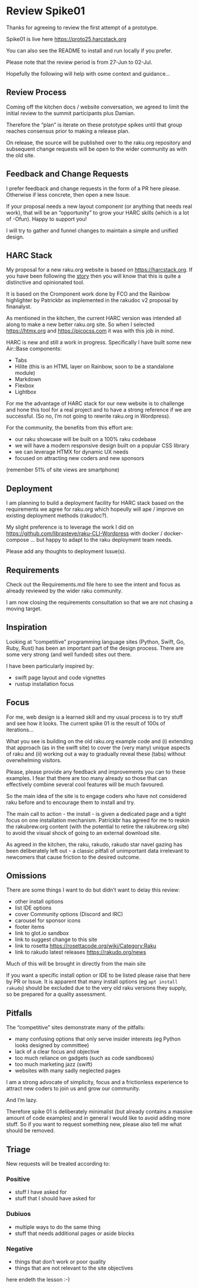 # Review Spike01

Thanks for agreeing to review the first attempt of a prototype.

Spike01 is live here https://proto25.harcstack.org

You can also see the README to install and run locally if you prefer.

Please note that the review period is from 27-Jun to 02-Jul.

Hopefully the following will help with osme context and guidance...

## Review Process

Coming off the kitchen docs / website conversation, we agreed to limit the initial review to the summit participants plus Damian. 

Therefore the “plan” is iterate on these prototype spikes until that group reaches consensus prior to making a release plan. 

On release, the source will be published over to the raku.org repository and subsequent change requests will be open to the wider community as with the old site.

## Feedback and Change Requests

I prefer feedback and change requests in the form of a PR here please. Otherwise if less concrete, then open a new Issue. 

If your proposal needs a new layout component (or anything that needs real work), that will be an “opportunity” to grow your HARC skills (which is a lot of -Ofun).  Happy to support you!

I will try to gather and funnel changes to maintain a simple and unified design. 

## HARC Stack

My proposal for a new raku.org website is based on https://harcstack.org. If you have been following the [story](https://rakujourney.wordpress.com/all-posts/) then you will know that this is quite a distinctive and opinionated tool. 

It is based on the Cromponent work done by FCO and the Rainbow highlighter by Patrickbr as implemented in the rakudoc v2 proposal by finanalyst.  

As mentioned in the kitchen, the current HARC version was intended all along to make a new better raku.org site. So when I selected https://htmx.org and  https://picocss.com it was with this job in mind.

HARC is new and still a work in progress. Specifically I have built some new Air::Base components:

- Tabs
- Hilite (this is an HTML layer on Rainbow, soon to be a standalone module)
- Markdown
- Flexbox
- Lightbox

For me the advantage of HARC stack for our new website is to challenge and hone this tool for a real project and to have a strong reference if we are successful. (So no, I’m not going to rewrite raku.org in Wordpress). 

For the community, the benefits from this effort are:
- our raku showcase will be built on a 100% raku codebase
- we will have a modern responsive design built on a popular CSS library
- we can leverage HTMX for dynamic UX needs
- focused on attracting new coders and new sponsors 

(remember 51% of site views are smartphone)

## Deployment

I am planning to build a deployment facility for HARC stack based on the requirements we agree for raku.org which hopeully will ape / improve on existing deployment methods (rakudoc?).

My slight preference is to leverage the work I did on https://github.com/librasteve/raku-CLI-Wordpress with docker / docker-compose ... but happy to adapt to the raku deployment team needs.

Please add any thoughts to deployment Issue(s).

## Requirements 

Check out the Requirements.md file here to see the intent and focus as already reviewed by the wider raku community.

I am now closing the requirements consultation so that we are not chasing a moving target. 

## Inspiration 

Looking at “competitive” programming language sites (Python, Swift, Go, Ruby, Rust) has been an important part of the design process. There are some very strong (and well funded) sites out there. 

I have been particularly inspired by:
- swift page layout and code vignettes
- rustup installation focus

## Focus

For me, web design is a learned skill and my usual process is to try stuff and see how it looks. The current spike 01 is the result of 100s of iterations… 

What you see is building on the old raku.org example code and (i) extending that approach (as in  the swift site) to cover the (very many) unique aspects of raku and (ii) working out a way to gradually reveal these (tabs) without overwhelming visitors.

Please, please provide any feedback and improvements you can to these examples. I fear that there are too many already so those that can effectively combine several cool features will be much favoured. 

So the main idea of the site is to engage coders who have not considered raku before and to encourage them to install and try. 

The main call to action - the install - is given a dedicated page and a tight focus on one installation mechanism. Patrickbr has agreed for me to reskin the rakubrew.org content (with the potential to retire the rakubrew.org site) to avoid the visual shock of going to an external download site. 

As agreed in the kitchen, the raku, rakudo, rakudo star navel gazing has been deliberately left out - a classic pitfall of unimportant data irrelevant to newcomers that cause friction to the desired outcome.

## Omissions

There are some things I want to do but didn’t want to delay this review:
- other install options
- list IDE options
- cover Community options (Discord and IRC)
- carousel for sponsor icons
- footer items
- link to glot.io sandbox
- link to suggest change to this site
- link to rosetta https://rosettacode.org/wiki/Category:Raku
- link to rakudo latest releases https://rakudo.org/news

Much of this will be brought in directly from the main site 

If you want a specific install option or IDE to be listed please raise that here by PR or Issue. It is apparent that many install options (eg `apt install rakudo`) should be excluded due to the very old raku versions they supply, so be prepared for a quality assessment. 

## Pitfalls

The “competitive” sites demonstrate many of the pitfalls:
- many confusing options that only serve insider interests (eg Python looks designed by committee)
- lack of a clear focus and objective
- too much reliance on gadgets (such as code sandboxes)
- too much marketing jazz (swift)
- websites with many sadly neglected pages 

I am a strong advocate of simplicity, focus and a frictionless experience to attract new coders to join us and grow our community.

And I’m lazy. 

Therefore spike 01 is deliberately minimalist (but already contains a massive amount of code examples) and in general I would like to avoid adding more stuff. So if you want to request something new, please also tell me what should be removed. 
 
## Triage

New requests will be treated according to:

### Positive
- stuff I have asked for
- stuff that I should have asked for

### Dubiuos
- multiple ways to do the same thing
- stuff that needs additional pages or aside blocks

### Negative
- things that don’t work or poor quality
- things that are not relevant to the site objectives

here endeth the lesson :-)
